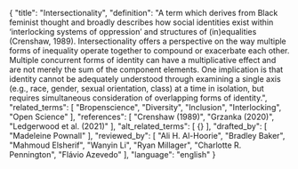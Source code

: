 {
  "title": "Intersectionality",
  "definition": "A term which derives from Black feminist thought and broadly describes how social identities exist within ‘interlocking systems of oppression’ and structures of (in)equalities (Crenshaw, 1989). Intersectionality offers a perspective on the way multiple forms of inequality operate together to compound or exacerbate each other. Multiple concurrent forms of identity can have a multiplicative effect and are not merely the sum of the component elements. One implication is that identity cannot be adequately understood through examining a single axis (e.g., race, gender, sexual orientation, class) at a time in isolation, but requires simultaneous consideration of overlapping forms of identity.",
  "related_terms": [
    "Bropenscience",
    "Diversity",
    "Inclusion",
    "Interlocking",
    "Open Science"
  ],
  "references": [
    "Crenshaw (1989)",
    "Grzanka (2020)",
    "Ledgerwood et al. (2021)"
  ],
  "alt_related_terms": [
    {}
  ],
  "drafted_by": [
    "Madeleine Pownall"
  ],
  "reviewed_by": [
    "Ali H. Al-Hoorie",
    "Bradley Baker",
    "Mahmoud Elsherif",
    "Wanyin Li",
    "Ryan Millager",
    "Charlotte R. Pennington",
    "Flávio Azevedo"
  ],
  "language": "english"
}
